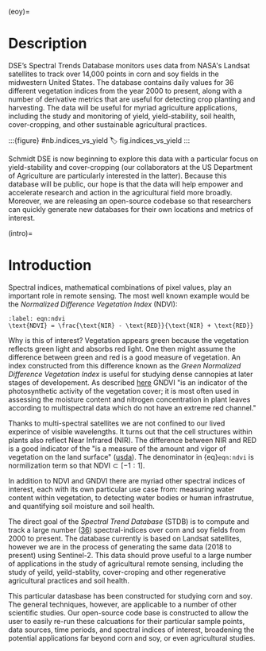 (eoy)=
# Description

<!-- start_overview -->
DSE’s Spectral Trends Database monitors uses data from NASA's Landsat satellites to track over 14,000 points in corn and soy fields in the midwestern United States. The database contains daily values for 36 different vegetation indices from the year 2000 to present, along with a number of derivative metrics that are useful for detecting crop planting and harvesting. The data will be useful for myriad agriculture applications, including the study and monitoring of yield, yield-stability, soil
health, cover-cropping, and other sustainable agricultural practices.
<!-- end_overview -->

:::{figure} #nb.indices_vs_yield
:label: fig.indices_vs_yield
:::

Schmidt DSE is now beginning to explore this data with a particular focus on yield-stability and cover-cropping (our collaborators at the US Department of Agriculture are particularly interested in the latter). Because this database will be public, our hope is that the data will help empower and accelerate research and action in the agricultural field more broadly.  Moreover, we are releasing an open-source codebase so that researchers can quickly generate new databases for their own locations and metrics of interest.


(intro)=
# Introduction

Spectral indices, mathematical combinations of pixel values, play an important role in remote sensing. The most well known example would be the _Normalized Difference Vegetation Index_ (NDVI):

```{math}
:label: eqn:ndvi
\text{NDVI} = \frac{\text{NIR} - \text{RED}}{\text{NIR} + \text{RED}}
```

Why is this of interest? Vegetation appears green because the vegetation reflects green light and absorbs red light. One then might assume the difference between green and red is a good measure of vegetation. An index constructed from this difference known as the _Green Normalized Difference Vegetation Index_ is useful for studying dense cannopies at later stages of developement. As described [here](https://www.soft.farm/en/blog/vegetation-indices-ndvi-evi-gndvi-cvi-true-color-140) GNDVI "is an indicator of the photosynthetic activity of the vegetation cover; it is most often used in assessing the moisture content and nitrogen concentration in plant leaves according to multispectral data which do not have an extreme red channel."

Thanks to multi-spectral satellites we are not confined to our lived experince of visible wavelengths. It turns out that the cell structures within plants also reflect Near Infrared (NIR). The difference between NIR and RED is a good indicator of the "is a measure of the amount and vigor of vegetation on the land surface" ([usda](https://ipad.fas.usda.gov/cropexplorer/Definitions/spotveg.htm)). The denominator in {eq}`eqn:ndvi` is normilization term so that $\text{NDVI} \subset [-1:1]$.

In addition to NDVI and GNDVI there are myriad other spectral indices of interest, each with its own particular use case from: measuring water content within vegetation, to detecting water bodies or human infrastrutue, and quantifying soil moisture and soil health.

The direct goal of the _Spectral Trend Database_ (STDB) is to compute and
track a large number ([36](../../config/spectral_indices/v1.yaml)) spectral-indices over corn and soy fields from 2000 to present. The database currently is based on Landsat satellites, however we are in the process of generating the same data (2018 to present) using Sentinel-2.  This data should prove useful to a large number of applications in the study of agricultural remote sensing, including the study of yeild, yeild-stablity, cover-croping and other regenerative agricultural practices and soil health.

This particular datasbase has been constructed for studying corn and soy. The general techniques, however, are applicable to a number of other scientific studies. Our open-source code base is constructed to allow the user to easily re-run these calcuations for their particular sample points, data sources, time periods, and spectral indices of interest, broadening the potential applications far beyond corn and soy, or even agricultural studies.